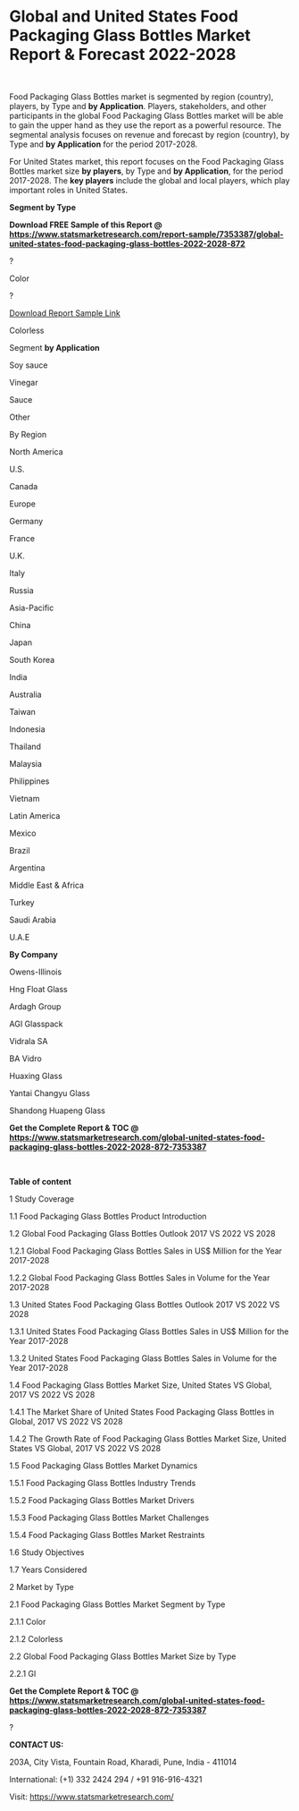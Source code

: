 <h1>Global and United States Food Packaging Glass Bottles Market Report & Forecast 2022-2028</h1><br/><p>Food Packaging Glass Bottles market is segmented by region (country), players, by Type and <strong>by Application</strong>. Players, stakeholders, and other participants in the global Food Packaging Glass Bottles market will be able to gain the upper hand as they use the report as a powerful resource. The segmental analysis focuses on revenue and forecast by region (country), by Type and <strong>by Application</strong> for the period 2017-2028.</p>
 
 
 
 <p>For United States market, this report focuses on the Food Packaging Glass Bottles market size <strong>by players</strong>, by Type and <strong>by Application</strong>, for the period 2017-2028. The <strong>key players</strong> include the global and local players, which play important roles in United States.</p>
 
 
 
 <p><strong>Segment by Type</strong></p>
 
 
 
 <div><b>Download FREE Sample of this Report @ <a href="https://www.statsmarketresearch.com/download-free-sample/7353387/global-united-states-food-packaging-glass-bottles-2022-2028-872">https://www.statsmarketresearch.com/report-sample/7353387/global-united-states-food-packaging-glass-bottles-2022-2028-872</a></b></div>
 
 
 
 <p>? </p>
 
 
 
 <p>Color</p>
 
 
 
 <p>? </p>
 
 
 
 <p><a href="https://www.statsmarketresearch.com/download-free-sample/7353387/global-united-states-food-packaging-glass-bottles-2022-2028-872">Download Report Sample Link</a></p>
 
 
 
 <p>Colorless</p>
 
 
 
 <p>Segment <strong>by Application</strong></p>
 
 
 
 <p>Soy sauce</p>
 
 
 
 <p>Vinegar</p>
 
 
 
 <p>Sauce</p>
 
 
 
 <p>Other</p>
 
 
 
 <p>By Region</p>
 
 
 
 <p>North America</p>
 
 
 
 <p>U.S.</p>
 
 
 
 <p>Canada</p>
 
 
 
 <p>Europe</p>
 
 
 
 <p>Germany</p>
 
 
 
 <p>France</p>
 
 
 
 <p>U.K.</p>
 
 
 
 <p>Italy</p>
 
 
 
 <p>Russia</p>
 
 
 
 <p>Asia-Pacific</p>
 
 
 
 <p>China</p>
 
 
 
 <p>Japan</p>
 
 
 
 <p>South Korea</p>
 
 
 
 <p>India</p>
 
 
 
 <p>Australia</p>
 
 
 
 <p>Taiwan</p>
 
 
 
 <p>Indonesia</p>
 
 
 
 <p>Thailand</p>
 
 
 
 <p>Malaysia</p>
 
 
 
 <p>Philippines</p>
 
 
 
 <p>Vietnam</p>
 
 
 
 <p>Latin America</p>
 
 
 
 <p>Mexico</p>
 
 
 
 <p>Brazil</p>
 
 
 
 <p>Argentina</p>
 
 
 
 <p>Middle East & Africa</p>
 
 
 
 <p>Turkey</p>
 
 
 
 <p>Saudi Arabia</p>
 
 
 
 <p>U.A.E</p>
 
 
 
 <p><strong>By Company</strong></p>
 
 
 
 <p>Owens-Illinois</p>
 
 
 
 <p>Hng Float Glass</p>
 
 
 
 <p>Ardagh Group</p>
 
 
 
 <p>AGI Glasspack</p>
 
 
 
 <p>Vidrala SA</p>
 
 
 
 <p>BA Vidro</p>
 
 
 
 <p>Huaxing Glass</p>
 
 
 
 <p>Yantai Changyu Glass</p>
 
 
 
 <p>Shandong Huapeng Glass</p>
 
 
 
 <div><b>Get the Complete Report & TOC @ <a href="https://www.statsmarketresearch.com/global-united-states-food-packaging-glass-bottles-2022-2028-872-7353387">https://www.statsmarketresearch.com/global-united-states-food-packaging-glass-bottles-2022-2028-872-7353387</a></b></div>
 
 
 
 <p><br />
 
 <b>Table of content</b></p>
 
 
 
 <p>1 Study Coverage<br />
 
 1.1 Food Packaging Glass Bottles Product Introduction<br />
 
 1.2 Global Food Packaging Glass Bottles Outlook 2017 VS 2022 VS 2028<br />
 
 1.2.1 Global Food Packaging Glass Bottles Sales in US$ Million for the Year 2017-2028<br />
 
 1.2.2 Global Food Packaging Glass Bottles Sales in Volume for the Year 2017-2028<br />
 
 1.3 United States Food Packaging Glass Bottles Outlook 2017 VS 2022 VS 2028<br />
 
 1.3.1 United States Food Packaging Glass Bottles Sales in US$ Million for the Year 2017-2028<br />
 
 1.3.2 United States Food Packaging Glass Bottles Sales in Volume for the Year 2017-2028<br />
 
 1.4 Food Packaging Glass Bottles Market Size, United States VS Global, 2017 VS 2022 VS 2028<br />
 
 1.4.1 The Market Share of United States Food Packaging Glass Bottles in Global, 2017 VS 2022 VS 2028<br />
 
 1.4.2 The Growth Rate of Food Packaging Glass Bottles Market Size, United States VS Global, 2017 VS 2022 VS 2028<br />
 
 1.5 Food Packaging Glass Bottles Market Dynamics<br />
 
 1.5.1 Food Packaging Glass Bottles Industry Trends<br />
 
 1.5.2 Food Packaging Glass Bottles Market Drivers<br />
 
 1.5.3 Food Packaging Glass Bottles Market Challenges<br />
 
 1.5.4 Food Packaging Glass Bottles Market Restraints<br />
 
 1.6 Study Objectives<br />
 
 1.7 Years Considered<br />
 
 2 Market by Type<br />
 
 2.1 Food Packaging Glass Bottles Market Segment by Type<br />
 
 2.1.1 Color<br />
 
 2.1.2 Colorless<br />
 
 2.2 Global Food Packaging Glass Bottles Market Size by Type<br />
 
 2.2.1 Gl</p>
 
 
 
 <div><b>Get the Complete Report & TOC @ <a href="https://www.statsmarketresearch.com/global-united-states-food-packaging-glass-bottles-2022-2028-872-7353387">https://www.statsmarketresearch.com/global-united-states-food-packaging-glass-bottles-2022-2028-872-7353387</a></b></div>
 
 
 
 <p>? </p>
 
 
 
 <p><b>CONTACT US:</b><br />
 
 203A, City Vista, Fountain Road, Kharadi, Pune, India - 411014<br />
 
 International: (+1) 332 2424 294 / +91 916-916-4321<br />
 
 Visit: <a href="https://www.statsmarketresearch.com/">https://www.statsmarketresearch.com/</a></p>